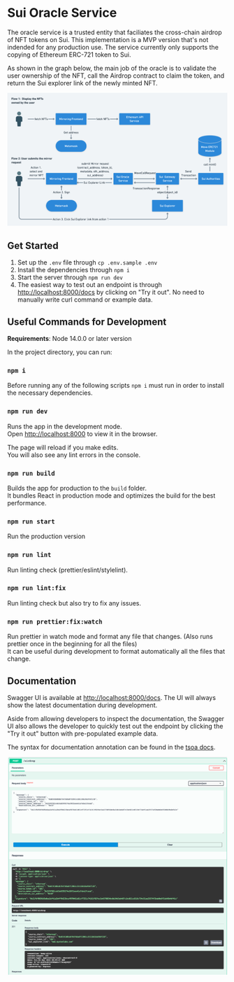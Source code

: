 # Sui Oracle Service

The oracle service is a trusted entity that faciliates the cross-chain airdrop of NFT tokens on Sui. This implementation is a MVP
version that's not indended for any production use. The service currently only supports the copying of Ethereum
ERC-721 token to Sui.

As shown in the graph below, the main job of the oracle is to validate the user ownership of the NFT, call the Airdrop contract to claim the token, and return the Sui explorer link of the newly minted NFT.

![user flow](./docs/flow.png 'User Flow')

## Get Started

1. Set up the `.env` file through `cp .env.sample .env`
2. Install the dependencies through `npm i`
3. Start the server through `npm run dev`
4. The easiest way to test out an endpoint is through [http://localhost:8000/docs](http://localhost:8000/docs) by clicking on "Try it out". No need to manually write curl command or example data.

## Useful Commands for Development

**Requirements**: Node 14.0.0 or later version

In the project directory, you can run:

### `npm i`

Before running any of the following scripts `npm i` must run in order to install the necessary dependencies.

### `npm run dev`

Runs the app in the development mode.\
Open [http://localhost:8000](http://localhost:8000) to view it in the browser.

The page will reload if you make edits.\
You will also see any lint errors in the console.

### `npm run build`

Builds the app for production to the `build` folder.\
It bundles React in production mode and optimizes the build for the best performance.

### `npm run start`

Run the production version

### `npm run lint`

Run linting check (prettier/eslint/stylelint).

### `npm run lint:fix`

Run linting check but also try to fix any issues.

### `npm run prettier:fix:watch`

Run prettier in watch mode and format any file that changes. (Also runs prettier once in the beginning for all the files)\
It can be useful during development to format automatically all the files that change.

## Documentation

Swagger UI is available at [http://localhost:8000/docs](http://localhost:8000/docs). The UI will always show the latest documentation during development.

Aside from allowing developers to inspect the documentation, the Swagger UI also allows the developer to quickly test out the endpoint by clicking the "Try it out" button with pre-populated example data.

The syntax for documentation annotation can be found in the [tsoa docs](https://tsoa-community.github.io/docs/getting-started.html).

![swagger ui](./docs/swagger.png 'Swagger UI')
